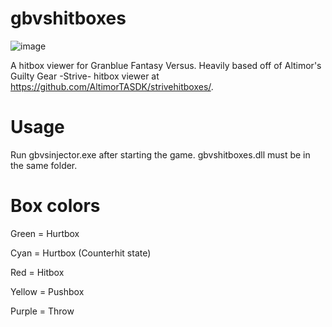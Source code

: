 # gbvshitboxes
![image](https://user-images.githubusercontent.com/9942055/169641083-2f7175a8-23f7-4769-882f-d67474986f0c.png)

A hitbox viewer for Granblue Fantasy Versus. Heavily based off of Altimor's Guilty Gear -Strive- hitbox viewer at https://github.com/AltimorTASDK/strivehitboxes/.

# Usage
Run gbvsinjector.exe after starting the game. gbvshitboxes.dll must be in the same folder.

# Box colors
Green = Hurtbox

Cyan = Hurtbox (Counterhit state)

Red = Hitbox

Yellow = Pushbox

Purple = Throw
